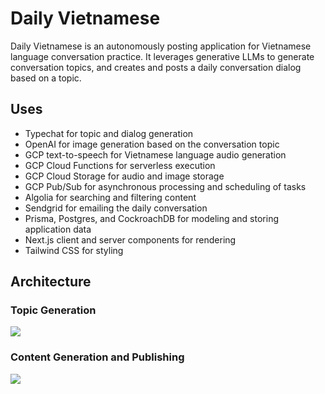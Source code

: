 # Daily Vietnamese

Daily Vietnamese is an autonomously posting application for Vietnamese language conversation practice. It leverages generative LLMs to generate conversation topics, and creates and posts a daily conversation dialog based on a topic.

## Uses

- Typechat for topic and dialog generation
- OpenAI for image generation based on the conversation topic
- GCP text-to-speech for Vietnamese language audio generation
- GCP Cloud Functions for serverless execution
- GCP Cloud Storage for audio and image storage
- GCP Pub/Sub for asynchronous processing and scheduling of tasks
- Algolia for searching and filtering content
- Sendgrid for emailing the daily conversation
- Prisma, Postgres, and CockroachDB for modeling and storing application data
- Next.js client and server components for rendering
- Tailwind CSS for styling

## Architecture

### Topic Generation

[![](https://mermaid.ink/img/pako:eNpNkMuKwzAMRX9FaNWB5geyKLTJZlZdpLt6FsZWm0D8QJY7DEn-fdwxU6qV4B7ORVrQBEvY4p11HOHSKw9ljstgRrJ5Jt6gaQ6rYdJCjQn-QZy0TME3aZL8twE9yMsKp2vFujdq-Ie-nh5YIwcXC9vtzpH88fOjFnY1fSmLrAanGlQxvPrfxMDhe4V-iSHJnSltyuMeHbHTky2XLU-RQhnJkcK2rJZuOs-iUPmtoDpLGH68wVY40x5ztKWrn3T5icP2pudE2y-lp2gu?type=png)](https://mermaid.live/edit#pako:eNpNkMuKwzAMRX9FaNWB5geyKLTJZlZdpLt6FsZWm0D8QJY7DEn-fdwxU6qV4B7ORVrQBEvY4p11HOHSKw9ljstgRrJ5Jt6gaQ6rYdJCjQn-QZy0TME3aZL8twE9yMsKp2vFujdq-Ie-nh5YIwcXC9vtzpH88fOjFnY1fSmLrAanGlQxvPrfxMDhe4V-iSHJnSltyuMeHbHTky2XLU-RQhnJkcK2rJZuOs-iUPmtoDpLGH68wVY40x5ztKWrn3T5icP2pudE2y-lp2gu)

### Content Generation and Publishing

[![](https://mermaid.ink/img/pako:eNptU9FuwiAU_RXCkybyA2ZZonU6nToTl-ylL6RcW5IWGkrVpfbfB72YyGb7woVzzj33EDqaaQF0SnPD64J8LVJF3DfrjlkBoi3B9ISxV3I7gc0Klml1BtNwK7VijbQtrk7asMyAK1TOhOSlzgmcQdkbmY8GZvJAPN55S22SwFoMpDF2n2PLQRH-6CUj3CYRI0FGbXRVO9C2-6xBzdY9nm7xFIWcRMQJcqGL0ZfbrjvoxuYGmp5E0CcZIK2JE-CtkPpuePE_ALTePIw_84zxE1-hAZMVzyFIvoUIUGbtT8ZPfAbmRRsR-wsySzSGKt8e9WAoCC4jL17qPtY-mPDEAN6TF4_eRdU7VotnQ0U5raKpHgNZBaVulRyIhatlVrOmBsiK_o4Y1FHvJEtobmTdJaVuBTlabVxCAfmGSIzTIx0w0pBKwNXfsXWugrfNaNh1V-iqYGoTDbsZyB_drMx1Kblr5n86oRWYikvhHljnkSm1BVSQ0qlbCjjxtrQpTVXvoLy1-vijMjq1poUJbWuBcbinWeFm_wvZnTzc?type=png)](https://mermaid.live/edit#pako:eNptU9FuwiAU_RXCkybyA2ZZonU6nToTl-ylL6RcW5IWGkrVpfbfB72YyGb7woVzzj33EDqaaQF0SnPD64J8LVJF3DfrjlkBoi3B9ISxV3I7gc0Klml1BtNwK7VijbQtrk7asMyAK1TOhOSlzgmcQdkbmY8GZvJAPN55S22SwFoMpDF2n2PLQRH-6CUj3CYRI0FGbXRVO9C2-6xBzdY9nm7xFIWcRMQJcqGL0ZfbrjvoxuYGmp5E0CcZIK2JE-CtkPpuePE_ALTePIw_84zxE1-hAZMVzyFIvoUIUGbtT8ZPfAbmRRsR-wsySzSGKt8e9WAoCC4jL17qPtY-mPDEAN6TF4_eRdU7VotnQ0U5raKpHgNZBaVulRyIhatlVrOmBsiK_o4Y1FHvJEtobmTdJaVuBTlabVxCAfmGSIzTIx0w0pBKwNXfsXWugrfNaNh1V-iqYGoTDbsZyB_drMx1Kblr5n86oRWYikvhHljnkSm1BVSQ0qlbCjjxtrQpTVXvoLy1-vijMjq1poUJbWuBcbinWeFm_wvZnTzc)
